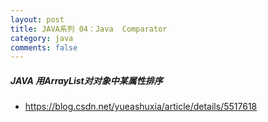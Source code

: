 ```yaml
---
layout: post
title: JAVA系列 04：Java  Comparator
category: java
comments: false
---
```


##### JAVA 用ArrayList对对象中某属性排序

* <https://blog.csdn.net/yueashuxia/article/details/5517618>


 